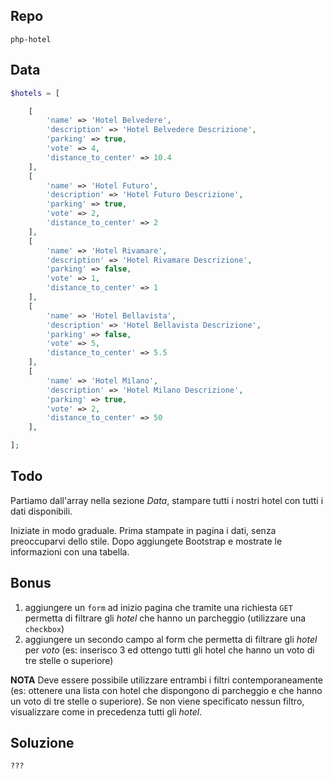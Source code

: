 ## Repo
`php-hotel`

## Data
```php
$hotels = [

	[
		'name' => 'Hotel Belvedere',
		'description' => 'Hotel Belvedere Descrizione',
		'parking' => true,
		'vote' => 4,
		'distance_to_center' => 10.4
	],
	[
		'name' => 'Hotel Futuro',
		'description' => 'Hotel Futuro Descrizione',
		'parking' => true,
		'vote' => 2,
		'distance_to_center' => 2
	],
	[
		'name' => 'Hotel Rivamare',
		'description' => 'Hotel Rivamare Descrizione',
		'parking' => false,
		'vote' => 1,
		'distance_to_center' => 1
	],
	[
		'name' => 'Hotel Bellavista',
		'description' => 'Hotel Bellavista Descrizione',
		'parking' => false,
		'vote' => 5,
		'distance_to_center' => 5.5
	],
	[
		'name' => 'Hotel Milano',
		'description' => 'Hotel Milano Descrizione',
		'parking' => true,
		'vote' => 2,
		'distance_to_center' => 50
	],

];
```

## Todo
Partiamo dall'array nella sezione *Data*, stampare tutti i nostri hotel con tutti i dati disponibili.

Iniziate in modo graduale.
Prima stampate in pagina i dati, senza preoccuparvi dello stile.
Dopo aggiungete Bootstrap e mostrate le informazioni con una tabella.

## Bonus
1. aggiungere un `form` ad inizio pagina che tramite una richiesta `GET` permetta di filtrare gli *hotel* che hanno un parcheggio (utilizzare una `checkbox`)
2. aggiungere un secondo campo al form che permetta di filtrare gli *hotel* per *voto* (es: inserisco 3 ed ottengo tutti gli hotel che hanno un voto di tre stelle o superiore)

**NOTA**
Deve essere possibile utilizzare entrambi i filtri contemporaneamente (es: ottenere una lista con hotel che dispongono di parcheggio e che hanno un voto di tre stelle o superiore). Se non viene specificato nessun filtro, visualizzare come in precedenza tutti gli *hotel*.

## Soluzione
`???`
